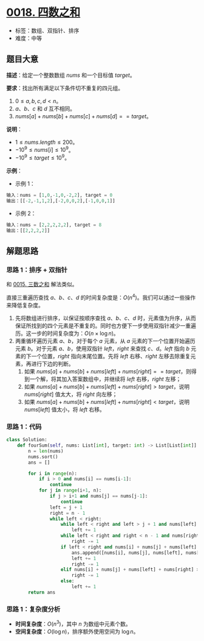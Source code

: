 # [0018. 四数之和](https://leetcode.cn/problems/4sum/)

- 标签：数组、双指针、排序
- 难度：中等

## 题目大意

**描述**：给定一个整数数组 $nums$ 和一个目标值 $target$。

**要求**：找出所有满足以下条件切不重复的四元组。

1. $0 \le a, b, c, d < n$。
2. $a$、$b$、$c$ 和 $d$ 互不相同。
3. $nums[a] + nums[b] + nums[c] + nums[d] == target$。

**说明**：

- $1 \le nums.length \le 200$。
- $-10^9 \le nums[i] \le 10^9$。
- $-10^9 \le target \le 10^9$。

**示例**：

- 示例 1：

```python
输入：nums = [1,0,-1,0,-2,2], target = 0
输出：[[-2,-1,1,2],[-2,0,0,2],[-1,0,0,1]]
```

- 示例 2：

```python
输入：nums = [2,2,2,2,2], target = 8
输出：[[2,2,2,2]]
```

## 解题思路

### 思路 1：排序 + 双指针

和 [0015. 三数之和](https://leetcode.cn/problems/3sum/) 解法类似。

直接三重遍历查找 $a$、$b$、$c$、$d$ 的时间复杂度是：$O(n^4)$。我们可以通过一些操作来降低复杂度。

1. 先将数组进行排序，以保证按顺序查找 $a$、$b$、$c$、$d$ 时，元素值为升序，从而保证所找到的四个元素是不重复的。同时也方便下一步使用双指针减少一重遍历。这一步的时间复杂度为：$O(n \times \log n)$。
2. 两重循环遍历元素 $a$、$b$，对于每个 $a$ 元素，从 $a$ 元素的下一个位置开始遍历元素 $b$。对于元素 $a$、$b$，使用双指针 $left$，$right$ 来查找 $c$、$d$。$left$ 指向 $b$ 元素的下一个位置，$right$ 指向末尾位置。先将 $left$ 右移、$right$ 左移去除重复元素，再进行下边的判断。
   1. 如果 $nums[a] + nums[b] + nums[left] + nums[right] == target$，则得到一个解，将其加入答案数组中，并继续将 $left$ 右移，$right$ 左移；
   2. 如果 $nums[a] + nums[b] + nums[left] + nums[right] > target$，说明 $nums[right]$ 值太大，将 $right$ 向左移；
   3. 如果 $nums[a] + nums[b] + nums[left] + nums[right] < target$，说明 $nums[left]$ 值太小，将 $left$ 右移。

### 思路 1：代码

```python
class Solution:
    def fourSum(self, nums: List[int], target: int) -> List[List[int]]:
        n = len(nums)
        nums.sort()
        ans = []

        for i in range(n):
            if i > 0 and nums[i] == nums[i-1]:
                continue
            for j in range(i+1, n):
                if j > i+1 and nums[j] == nums[j-1]:
                    continue
                left = j + 1
                right = n - 1
                while left < right:
                    while left < right and left > j + 1 and nums[left] == nums[left - 1]:
                        left += 1
                    while left < right and right < n - 1 and nums[right + 1] == nums[right]:
                        right -= 1
                    if left < right and nums[i] + nums[j] + nums[left] + nums[right] == target:
                        ans.append([nums[i], nums[j], nums[left], nums[right]])
                        left += 1
                        right -= 1
                    elif nums[i] + nums[j] + nums[left] + nums[right] > target:
                        right -= 1
                    else:
                        left += 1
        return ans
```

### 思路 1：复杂度分析

- **时间复杂度**：$O(n^3)$，其中 $n$ 为数组中元素个数。
- **空间复杂度**：$O(\log n)$，排序额外使用空间为 $\log n$。

